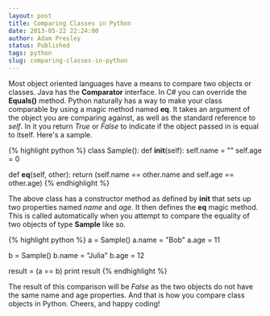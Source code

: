 ```yaml
---
layout: post
title: Comparing Classes in Python
date: 2013-05-22 22:24:00
author: Adam Presley
status: Published
tags: python
slug: comparing-classes-in-python
---
```

Most object oriented languages have a means to compare two objects or
classes. Java has the **Comparator<T>** interface. In C# you can
override the **Equals()** method. Python naturally has a way to make
your class comparable by using a magic method named **__eq__**. It
takes an argument of the object you are comparing against, as well as
the standard reference to *self*. In it you return *True* or *False* to
indicate if the object passed in is equal to itself. Here's a sample.

{% highlight python %}
class Sample():
   def __init__(self):
      self.name = ""
      self.age = 0

   def __eq__(self, other):
      return (self.name == other.name and
       self.age == other.age)
{% endhighlight %}

<!-- excerpt -->

The above class has a constructor method as defined by **__init__**
that sets up two properties named *name* and *age*. It then defines the
**__eq__** magic method. This is called automatically when you
attempt to compare the equality of two objects of type **Sample** like
so.

{% highlight python %}
a = Sample()
a.name = "Bob"
a.age = 11

b = Sample()
b.name = "Julia"
b.age = 12

result = (a == b)
print result
{% endhighlight %}

The result of this comparison will be *False* as the two objects do not
have the same name and age properties. And that is how you compare class
objects in Python. Cheers, and happy coding!
